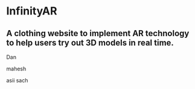 # InfinityAR

## A clothing website to implement AR technology to help users try out 3D models in real time.

Dan

mahesh

asii
sach
